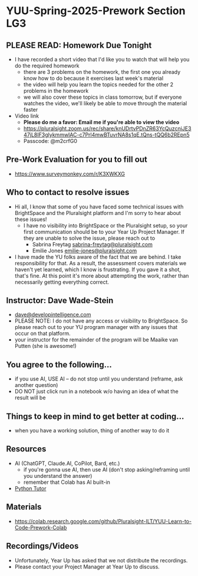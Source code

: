 # YUU-Spring-2025-Prework Section LG3

## PLEASE READ: Homework Due Tonight
* I have recorded a short video that I'd like you to watch that will help you do the required homework
  * there are 3 problems on the homework, the first one you already know how to do because it exercises last week's material
  * the video will help you learn the topics needed for the other 2 problems in the homework
  * we will also cover these topics in class tomorrow, but if everyone watches the video, we'll likely be able to move through the material faster
* Video link
  * __Please do me a favor: Email me if you're able to view the video__
  * https://pluralsight.zoom.us/rec/share/knUDrtvPDnZR63YcQuzcniJE347jL8IF3glykmmwIAC-c7Prl4mwBTuvrNA8s1qE.tQns-tQQ6b2REpn5 
  * Passcode: @m2crfG0

## Pre-Work Evaluation for you to fill out
* https://www.surveymonkey.com/r/K3XWKXG

## Who to contact to resolve issues
* Hi all, I know that some of you have faced some technical issues with BrightSpace and the Pluralsight platform and I'm sorry to hear about these issues!
   * I have no visibility into BrightSpace or the Pluralsight setup, so your first communication should be to your Year Up Project Manager. If they are unable to solve the issue, please reach out to
      * Sabrina Freytag  sabrina-freytag@pluralsight.com
      * Emilie Jones     emilie-jones@pluralsight.com
* I have made the YU folks aware of the fact that we are behind. I take responsibility for that. As a result, the assessment covers materials we haven't yet learned, which I know is frustrating. If you gave it a shot, that's fine. At this point it's more about attempting the work, rather than necessarily getting everything correct. 

## Instructor: Dave Wade-Stein
* dave@developintelligence.com
* PLEASE NOTE: I do not have any access or visibility to BrightSpace. So please reach out to your YU program manager with any issues that occur on that platform.
* your instructor for the remainder of the program will be Maaike van Putten (she is awesome!)

## You agree to the following...
* if you use AI, USE AI – do not stop until you understand (reframe, ask another question)
* DO NOT just click run in a notebook w/o having an idea of what the result will be

## Things to keep in mind to get better at coding...
* when you have a working solution, thing of another way to do it

## Resources
* AI (ChatGPT, Claude.AI, CoPilot, Bard, etc.)
  * if you're gonna use AI, then use AI (don't stop asking/reframing until you understand the answer)
  * remember that Colab has AI built-in
* [Python Tutor](https://pythontutor.com/)

## Materials
* https://colab.research.google.com/github/Pluralsight-ILT/YUU-Learn-to-Code-Prework-Colab

## Recordings/Videos
* Unfortunately, Year Up has asked that we not distribute the recordings.
* Please contact your Project Manager at Year Up to discuss.

